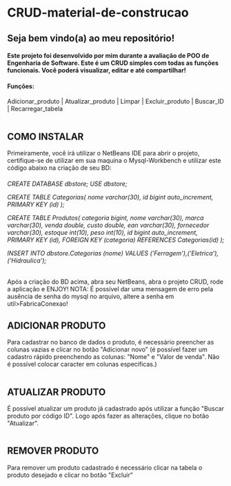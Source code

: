 # CRUD-material-de-construcao

<h2>Seja bem vindo(a) ao meu repositório!</h2>
<h4>Este projeto foi desenvolvido por mim durante a avaliação de POO de Engenharia de Software. Este é um CRUD simples com todas as funções funcionais. Você poderá visualizar, editar e até compartilhar!</h4>
<h4>Funções:</h4> <p>Adicionar_produto  |  Atualizar_produto  |  Limpar  |  Excluir_produto  |  Buscar_ID  |  Recarregar_tabela</p>

<img src="https://private-user-images.githubusercontent.com/132175630/356931562-99ec9aa9-b767-48f9-a273-5e20a8495d72.png?jwt=eyJhbGciOiJIUzI1NiIsInR5cCI6IkpXVCJ9.eyJpc3MiOiJnaXRodWIuY29tIiwiYXVkIjoicmF3LmdpdGh1YnVzZXJjb250ZW50LmNvbSIsImtleSI6ImtleTUiLCJleHAiOjE3MjM0MzUxMjcsIm5iZiI6MTcyMzQzNDgyNywicGF0aCI6Ii8xMzIxNzU2MzAvMzU2OTMxNTYyLTk5ZWM5YWE5LWI3NjctNDhmOS1hMjczLTVlMjBhODQ5NWQ3Mi5wbmc_WC1BbXotQWxnb3JpdGhtPUFXUzQtSE1BQy1TSEEyNTYmWC1BbXotQ3JlZGVudGlhbD1BS0lBVkNPRFlMU0E1M1BRSzRaQSUyRjIwMjQwODEyJTJGdXMtZWFzdC0xJTJGczMlMkZhd3M0X3JlcXVlc3QmWC1BbXotRGF0ZT0yMDI0MDgxMlQwMzUzNDdaJlgtQW16LUV4cGlyZXM9MzAwJlgtQW16LVNpZ25hdHVyZT04ZDFiYjgxNDBlOTYyNWJlNTQ1MmZhNzJiMzk2NGU3YTdiN2I1YzBkZmQ0NjU4OGM0OWM1N2M2NDI2YjIyMzQ5JlgtQW16LVNpZ25lZEhlYWRlcnM9aG9zdCZhY3Rvcl9pZD0wJmtleV9pZD0wJnJlcG9faWQ9MCJ9.tHETEn_4XZ7NKsTBvnx4EF9LgKTfIyT31zdZ2tusOT4" alt="">

<h2>COMO INSTALAR</h2>
<p>Primeiramente, você irá utilizar o NetBeans IDE para abrir o projeto, certifique-se de utilizar em sua maquina o Mysql-Workbench e utilizar este código abaixo na criação de seu BD:</p>
<h6>
CREATE DATABASE dbstore;
USE dbstore;
 
CREATE TABLE Categorias(
	nome varchar(30),
    id bigint auto_increment,
    PRIMARY KEY (id)
);
 
CREATE TABLE Produtos(
	categoria bigint,
    nome varchar(30),
    marca varchar(30),
    venda double,
    custo double,
    ean varchar(30),
    fornecedor varchar(30),
    estoque int(10),
    peso int(10),
    id bigint auto_increment,
    PRIMARY KEY (id),
    FOREIGN KEY (categoria) REFERENCES Categorias(id)
);

INSERT INTO dbstore.Categorias (nome) VALUES ('Ferragem'),('Eletrica'),('Hidraulica');
 </h6>
<p>Após a criação do BD acima, abra seu NetBeans, abra o projeto CRUD, rode a aplicação e ENJOY! NOTA: É possível dar uma mensagem de erro pela ausência de senha do mysql no arquivo, altere a senha em util>FabricaConexao! </p>

<h2>ADICIONAR PRODUTO</h2>
<p>Para cadastrar no banco de dados o produto, é necessário preencher as colunas vazias e clicar no botão "Adicionar novo" (é possível fazer um cadastro rápido preenchendo as colunas: "Nome" e "Valor de venda". Não é possível colocar caracter em colunas especificas.)</p>
<img src="https://private-user-images.githubusercontent.com/132175630/356931957-98bd1d3c-f0ba-4d0b-8098-b6b2f361391a.png?jwt=eyJhbGciOiJIUzI1NiIsInR5cCI6IkpXVCJ9.eyJpc3MiOiJnaXRodWIuY29tIiwiYXVkIjoicmF3LmdpdGh1YnVzZXJjb250ZW50LmNvbSIsImtleSI6ImtleTUiLCJleHAiOjE3MjM0MzUzMTIsIm5iZiI6MTcyMzQzNTAxMiwicGF0aCI6Ii8xMzIxNzU2MzAvMzU2OTMxOTU3LTk4YmQxZDNjLWYwYmEtNGQwYi04MDk4LWI2YjJmMzYxMzkxYS5wbmc_WC1BbXotQWxnb3JpdGhtPUFXUzQtSE1BQy1TSEEyNTYmWC1BbXotQ3JlZGVudGlhbD1BS0lBVkNPRFlMU0E1M1BRSzRaQSUyRjIwMjQwODEyJTJGdXMtZWFzdC0xJTJGczMlMkZhd3M0X3JlcXVlc3QmWC1BbXotRGF0ZT0yMDI0MDgxMlQwMzU2NTJaJlgtQW16LUV4cGlyZXM9MzAwJlgtQW16LVNpZ25hdHVyZT03Yzc0YTJlYTQ0Y2MxM2Y3NWJjYmZhYTNiNGMxNWE2ZDdhOTc1ZDViZGY0MmRiOTU3ZmEwMDE2NWU1ZjA4NDk4JlgtQW16LVNpZ25lZEhlYWRlcnM9aG9zdCZhY3Rvcl9pZD0wJmtleV9pZD0wJnJlcG9faWQ9MCJ9.YTRlijHBfUPGbHMNuM_7w79qUyKGlsXKX2m4PsoWziU" alt="">

<h2>ATUALIZAR PRODUTO</h2>
<p>É possível atualizar um produto já cadastrado após utilizar a função "Buscar produto por código ID". Logo após fazer as alterações, clique no botão "Atualizar". </p>
<img src="https://private-user-images.githubusercontent.com/132175630/356931955-7e1bd4e5-c28f-46bf-b4a0-13c3fb47ef79.png?jwt=eyJhbGciOiJIUzI1NiIsInR5cCI6IkpXVCJ9.eyJpc3MiOiJnaXRodWIuY29tIiwiYXVkIjoicmF3LmdpdGh1YnVzZXJjb250ZW50LmNvbSIsImtleSI6ImtleTUiLCJleHAiOjE3MjM0MzUzMTIsIm5iZiI6MTcyMzQzNTAxMiwicGF0aCI6Ii8xMzIxNzU2MzAvMzU2OTMxOTU1LTdlMWJkNGU1LWMyOGYtNDZiZi1iNGEwLTEzYzNmYjQ3ZWY3OS5wbmc_WC1BbXotQWxnb3JpdGhtPUFXUzQtSE1BQy1TSEEyNTYmWC1BbXotQ3JlZGVudGlhbD1BS0lBVkNPRFlMU0E1M1BRSzRaQSUyRjIwMjQwODEyJTJGdXMtZWFzdC0xJTJGczMlMkZhd3M0X3JlcXVlc3QmWC1BbXotRGF0ZT0yMDI0MDgxMlQwMzU2NTJaJlgtQW16LUV4cGlyZXM9MzAwJlgtQW16LVNpZ25hdHVyZT1kYTczOGE4OGU5ZTI1MWRkNGFiYTQ1NGEwYjU5ZWE5ZTk3NjIzNjgxM2U2MmI3ZjdjMzNiYjkzNzFkMTJlZDFlJlgtQW16LVNpZ25lZEhlYWRlcnM9aG9zdCZhY3Rvcl9pZD0wJmtleV9pZD0wJnJlcG9faWQ9MCJ9.G-nYJ37R9VS-bKQ-7Pfwp7Ws6-3UPgdke9yhIgaVF4s" alt="">

<h2>REMOVER PRODUTO</h2>
<p>Para remover um produto cadastrado é necessário clicar na tabela o produto desejado e clicar no botão "Excluir"</p>
<img src="https://private-user-images.githubusercontent.com/132175630/356931970-13d79f08-ade4-48f3-bd20-ac9f08c39bce.png?jwt=eyJhbGciOiJIUzI1NiIsInR5cCI6IkpXVCJ9.eyJpc3MiOiJnaXRodWIuY29tIiwiYXVkIjoicmF3LmdpdGh1YnVzZXJjb250ZW50LmNvbSIsImtleSI6ImtleTUiLCJleHAiOjE3MjM0MzUzMTIsIm5iZiI6MTcyMzQzNTAxMiwicGF0aCI6Ii8xMzIxNzU2MzAvMzU2OTMxOTcwLTEzZDc5ZjA4LWFkZTQtNDhmMy1iZDIwLWFjOWYwOGMzOWJjZS5wbmc_WC1BbXotQWxnb3JpdGhtPUFXUzQtSE1BQy1TSEEyNTYmWC1BbXotQ3JlZGVudGlhbD1BS0lBVkNPRFlMU0E1M1BRSzRaQSUyRjIwMjQwODEyJTJGdXMtZWFzdC0xJTJGczMlMkZhd3M0X3JlcXVlc3QmWC1BbXotRGF0ZT0yMDI0MDgxMlQwMzU2NTJaJlgtQW16LUV4cGlyZXM9MzAwJlgtQW16LVNpZ25hdHVyZT1iZWUxNmUxYjdhNDhkOTNhZGM0YWU0ZDUwOTc4MjUwNGViZGM1ZjhmYTI1NDhlYmNmYjlmZDM1YzgyZGUzMTkzJlgtQW16LVNpZ25lZEhlYWRlcnM9aG9zdCZhY3Rvcl9pZD0wJmtleV9pZD0wJnJlcG9faWQ9MCJ9.6CmcInRHz6wdaE4n8Cui0MZIqnrM-tIRyOxq-SPon3g" alt="">

